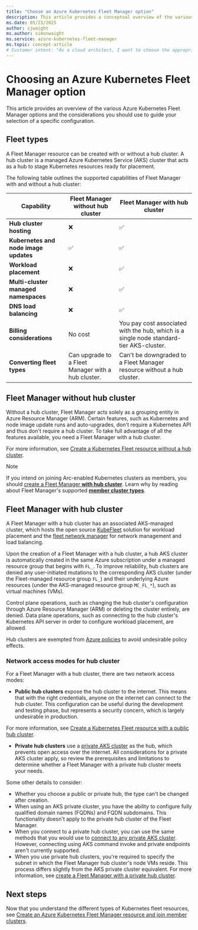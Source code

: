 ```yaml
---
title: "Choose an Azure Kubernetes Fleet Manager option"
description: This article provides a conceptual overview of the various Azure Kubernetes Fleet Manager options and why you may choose a specific configuration.
ms.date: 05/23/2025
author: sjwaight
ms.author: simonwaight
ms.service: azure-kubernetes-fleet-manager
ms.topic: concept-article
# Customer intent: "As a cloud architect, I want to choose the appropriate Azure Kubernetes Fleet Manager option, so that I can optimize resource management and orchestration capabilities based on my organization's specific needs and security requirements."
---
```


# Choosing an Azure Kubernetes Fleet Manager option

This article provides an overview of the various Azure Kubernetes Fleet Manager options and the considerations you should use to guide your selection of a specific configuration.

## Fleet types

A Fleet Manager resource can be created with or without a hub cluster. A hub cluster is a managed Azure Kubernetes Service (AKS) cluster that acts as a hub to stage Kubernetes resources ready for placement. 

The following table outlines the supported capabilities of Fleet Manager with and without a hub cluster:

| Capability | Fleet Manager without hub cluster | Fleet Manager with hub cluster |
|----|----|----|
|**Hub cluster hosting**| <span class='red-x'>&#10060;</span> |<span class='green-check'>&#9989;</span> |
|**Kubernetes and node image updates**| <span class='green-check'>&#9989;</span> | <span class='green-check'>&#9989;</span> |
|**Workload placement**| <span class='red-x'>&#10060;</span> | <span class='green-check'>&#9989;</span> |
|**Multi-cluster managed namespaces**| <span class='red-x'>&#10060;</span> | <span class='green-check'>&#9989;</span> |
|**DNS load balancing**| <span class='red-x'>&#10060;</span> | <span class='green-check'>&#9989;</span> |
|**Billing considerations**| No cost | You pay cost associated with the hub, which is a single node standard-tier AKS-cluster. |
|**Converting fleet types**| Can upgrade to a Fleet Manager with a hub cluster. | Can't be downgraded to a Fleet Manager resource without a hub cluster.|

## Fleet Manager without hub cluster

Without a hub cluster, Fleet Manager acts solely as a grouping entity in Azure Resource Manager (ARM). Certain features, such as Kubernetes and node image update runs and auto-upgrades, don't require a Kubernetes API and thus don't require a hub cluster. To take full advantage of all the features available, you need a Fleet Manager with a hub cluster.

For more information, see [Create a Kubernetes Fleet resource without a hub cluster][create-fleet-without-hub].

> [!NOTE]
> If you intend on joining Arc-enabled Kubernetes clusters as members, you should [create a Fleet Manager **with hub cluster**](#fleet-manager-with-hub-cluster). Learn why by reading about Fleet Manager's supported **[member cluster types](./concepts-member-cluster-types.md)**.

## Fleet Manager with hub cluster

A Fleet Manager with a hub cluster has an associated AKS-managed cluster, which hosts the open source [KubeFleet][fleet-github] solution for workload placement and the [fleet network manager][fleet-networking-github] for network management and load balancing.

Upon the creation of a Fleet Manager with a hub cluster, a hub AKS cluster is automatically created in the same Azure subscription under a managed resource group that begins with `FL_`. To improve reliability, hub clusters are denied any user-initiated mutations to the corresponding AKS cluster (under the Fleet-managed resource group `FL_`) and their underlying Azure resources (under the AKS-managed resource group `MC_FL_*`), such as virtual machines (VMs). 

Control plane operations, such as changing the hub cluster's configuration through Azure Resource Manager (ARM) or deleting the cluster entirely, are denied. Data plane operations, such as connecting to the hub cluster's Kubernetes API server in order to configure workload placement, are allowed.

Hub clusters are exempted from [Azure policies][azure-policy-overview] to avoid undesirable policy effects.

### Network access modes for hub cluster

For a Fleet Manager with a hub cluster, there are two network access modes:

- **Public hub clusters** expose the hub cluster to the internet. This means that with the right credentials, anyone on the internet can connect to the hub cluster. This configuration can be useful during the development and testing phase, but represents a security concern, which is largely undesirable in production.

For more information, see [Create a Kubernetes Fleet resource with a public hub cluster][create-public-hub-cluster].

- **Private hub clusters** use a [private AKS cluster][aks-private-cluster] as the hub, which prevents open access over the internet. All considerations for a private AKS cluster apply, so review the prerequisites and limitations to determine whether a Fleet Manager with a private hub cluster meets your needs.

Some other details to consider:

- Whether you choose a public or private hub, the type can't be changed after creation.
- When using an AKS private cluster, you have the ability to configure fully qualified domain names (FQDNs) and FQDN subdomains. This functionality doesn't apply to the private hub cluster of the Fleet Manager.
- When you connect to a private hub cluster, you can use the same methods that you would use to [connect to any private AKS cluster][aks-private-cluster-connect]. However, connecting using AKS command invoke and private endpoints aren't currently supported.
- When you use private hub clusters, you're required to specify the subnet in which the Fleet Manager hub cluster's node VMs reside. This process differs slightly from the AKS private cluster equivalent. For more information, see [create a Fleet Manager with a private hub cluster][create-private-hub-cluster].


## Next steps

Now that you understand the different types of Kubernetes fleet resources, see [Create an Azure Kubernetes Fleet Manager resource and join member clusters][quickstart-create-fleet].

<!-- LINKS -->
[aks-private-cluster]: /azure/aks/private-clusters
[aks-private-cluster-connect]: /azure/aks/private-clusters?tabs=azure-portal#options-for-connecting-to-the-private-cluster
[azure-policy-overview]: /azure/governance/policy/overview
[quickstart-create-fleet]: quickstart-create-fleet-and-members.md
[create-fleet-without-hub]: quickstart-create-fleet-and-members.md?tabs=without-hub-cluster#create-a-fleet-manager-resource
[create-public-hub-cluster]: quickstart-create-fleet-and-members.md?tabs=with-hub-cluster#public-hub-cluster
[create-private-hub-cluster]: quickstart-create-fleet-and-members.md?tabs=with-hub-cluster#private-hub-cluster

<!-- LINKS - external -->
[fleet-github]: https://kubefleet.dev/
[fleet-networking-github]: https://github.com/Azure/fleet-networking